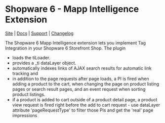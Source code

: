 # Shopware 6 - Mapp Intelligence Extension

[Site](https://mapp.com/) |
[Docs](https://docs.mapp.com/display/S6) |
[Support](https://support.webtrekk.com/) |
[Changelog](https://docs.mapp.com/display/MIT/Changelog)

The Shopware 6 Mapp Intelligence extension lets you implement Tag Integration in your Shopware 6 Storefront Shop. The plugin

- loads the tiLoader.
- provides a _ti dataLayer object.
- automatically indexes links of AJAX search results for automatic link tracking and
- in addition to the page requests after page loads, a PI is fired when adding a product to the cart, when changing the page on product listing pages or search result pages, and an event request when sorting product listings.
- if a product is added to cart outside of a product detail page, a product view request is fired right before the add to cart request - use dataLayer attribute 'pageRequestType' to filter those PIs and get the 'real' page impressions
